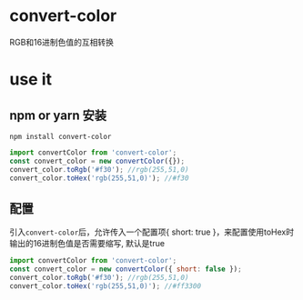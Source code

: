 # convert-color
RGB和16进制色值的互相转换

# use it

## npm or yarn 安装

```shell
npm install convert-color
```

```javascript
import convertColor from 'convert-color';
const convert_color = new convertColor({});
convert_color.toRgb('#f30'); //rgb(255,51,0)
convert_color.toHex('rgb(255,51,0)'); //#f30
```

## 配置

引入`convert-color`后，允许传入一个配置项{ short: true }，来配置使用toHex时输出的16进制色值是否需要缩写, 默认是true

```javascript
import convertColor from 'convert-color';
const convert_color = new convertColor({ short: false });
convert_color.toRgb('#f30'); //rgb(255,51,0)
convert_color.toHex('rgb(255,51,0)'); //#ff3300
```